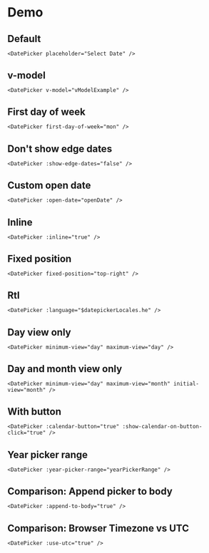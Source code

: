 # Demo

## Default

<ClientOnly>
  <DatePicker placeholder="Select Date" />
</ClientOnly>

```vue
<DatePicker placeholder="Select Date" />
```

## v-model

<ClientOnly>
  <DatePicker-VModel/>
</ClientOnly>

```vue
<DatePicker v-model="vModelExample" />
```

## First day of week

<ClientOnly>
  <DatePicker
    placeholder="Select Date"
    first-day-of-week="mon"
  />
</ClientOnly>

```vue
<DatePicker first-day-of-week="mon" />
```

## Don't show edge dates

<ClientOnly>
  <DatePicker
    placeholder="Select Date"
    :show-edge-dates="false"
  />
</ClientOnly>

```vue
<DatePicker :show-edge-dates="false" />
```

## Custom open date

<ClientOnly>
  <DatePicker-OpenDate/>
</ClientOnly>

```vue
<DatePicker :open-date="openDate" />
```

## Inline

<ClientOnly>
  <DatePicker
    placeholder="Select Date"
    :inline="true"
  />
</ClientOnly>

```vue
<DatePicker :inline="true" />
```

## Fixed position

<ClientOnly>
  <DatePicker
    placeholder="Select Date"
    fixed-position="top-right"
  />
</ClientOnly>

```vue
<DatePicker fixed-position="top-right" />
```

## Rtl

<ClientOnly>
  <DatePicker
    :language="$datepickerLocales.he"
    placeholder="Select date"
/>
</ClientOnly>

```vue
<DatePicker :language="$datepickerLocales.he" />
```

## Day view only

<ClientOnly>
  <DatePicker
    minimum-view="day"
    maximum-view="day"
    placeholder="Select date"
  />
</ClientOnly>

```vue
<DatePicker minimum-view="day" maximum-view="day" />
```

## Day and month view only

<ClientOnly>
  <DatePicker
    minimum-view="day"
    maximum-view="month"
    initial-view="month"
    placeholder="Select date"
  />
</ClientOnly>

```vue
<DatePicker minimum-view="day" maximum-view="month" initial-view="month" />
```

## With button

<ClientOnly>
  <DatePicker
    :calendar-button="true"
    :show-calendar-on-button-click="true"
    placeholder="Select date"
  />
</ClientOnly>

```vue
<DatePicker :calendar-button="true" :show-calendar-on-button-click="true" />
```

## Year picker range

<ClientOnly>
  <DatePicker-YearPickerRange/>
</ClientOnly>

```vue
<DatePicker :year-picker-range="yearPickerRange" />
```

## Comparison: Append picker to body

<ClientOnly>
  <DatePicker-AppendToBody/>
</ClientOnly>

```vue
<DatePicker :append-to-body="true" />
```

## Comparison: Browser Timezone vs UTC

<ClientOnly>
  <DatePicker-UseUtc/>
</ClientOnly>

```vue
<DatePicker :use-utc="true" />
```

<style scoped>
  h2 {
    margin-bottom: 0.5em;
    border-bottom: none;
  }
</style>
